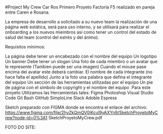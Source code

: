 #Project My Crew Car Ros
Primero Proyeto Factoría F5 realizado en pareja entre Caren e Rosana.

La empresa de desarrollo a solicitado a su nuevo team la realización de una página web estática, será para uso interno, y se utilisará para realizar el onboarding a los nuevos miembros así como tener un control del estado de salud del team (control del estrés y del ánimo).

Requisitos mínimos:

La página debe tener un encabezado con el nombre del equipo
Un logotipo
Un banner
Debe tener un slogan
Una foto de cada miembro o un avatar que le represente (Tambien puede ser una imagen)
Cuando el mouse pase encima del avatar este deberá cambiar.
El nombre de cada integrante (no hace falta el apellido)
Junto a la foto una palabra que defina el integrante del equipo
Un sección de las herramientas utilizadas por el equipo
Un pie de página con el símbolo de copyright y el nombre del equipo
​
Para este proyeto Utilizamos las Herramientas tales:
   Figma
   Photoshop
   Visual Studio Code
   Git Bash
   GitHub
   SimploLine
   Slack
   Adoble Espress

   Sketch preparado con FIGMA donde se encontra el enlace del archivo:
   https://www.figma.com/file/2hyZkQmQV0iKcul9yAXYn9/SketchProyetoMyCrew?node-id=0%3A1
   SketchProyetoMyCrew.pdf

   FOTO DO SITE: